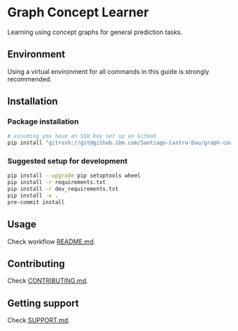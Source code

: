 # Graph Concept Learner

Learning using concept graphs for general prediction tasks.

## Environment
Using a virtual environment for all commands in this guide is strongly recommended.

## Installation

### Package installation
```sh
# assuming you have an SSH key set up on GitHub
pip install "git+ssh://git@github.ibm.com/Santiago-Castro-Dau/graph-concept-learner.git@main"
```

### Suggested setup for development
```sh
pip install --upgrade pip setuptools wheel
pip install -r requirements.txt
pip install -r dev_requirements.txt
pip install -e .
pre-commit install
```

## Usage
Check workflow [README.md](./workflows/README.md).

## Contributing

Check [CONTRIBUTING.md](./CONTRIBUTING.md).

## Getting support

Check [SUPPORT.md](./SUPPORT.md).
